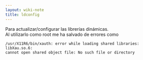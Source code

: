 ```yaml
---
layout: wiki-note
title: ldconfig
---
```

Para actualizar/configurar las librerías dinámicas.  
Al utilizarlo como root me ha salvado de errores como

    /usr/X11R6/bin/xauth: error while loading shared libraries: libXau.so.6:
    cannot open shared object file: No such file or directory
